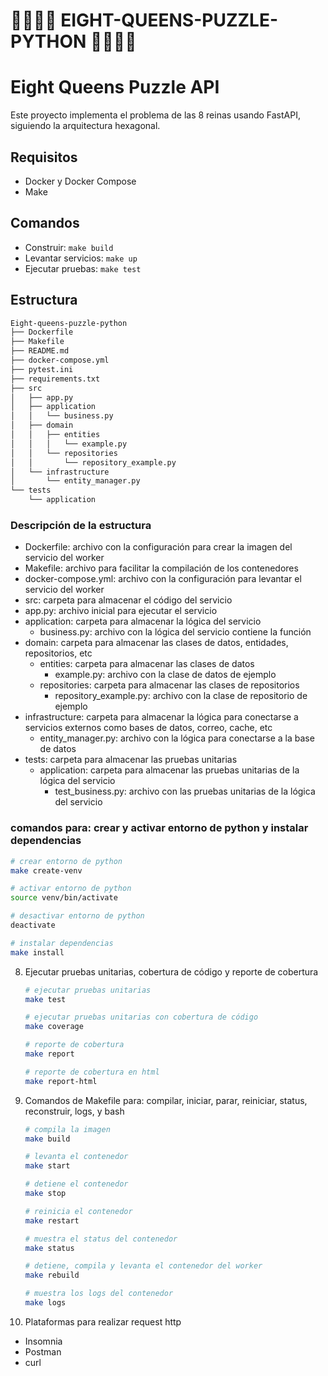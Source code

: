 # 👑👑👑👑 EIGHT-QUEENS-PUZZLE-PYTHON 👑👑👑👑

# Eight Queens Puzzle API

Este proyecto implementa el problema de las 8 reinas usando FastAPI, siguiendo la arquitectura hexagonal.

## Requisitos

- Docker y Docker Compose
- Make

## Comandos

- Construir: `make build`
- Levantar servicios: `make up`
- Ejecutar pruebas: `make test`

## Estructura

```bash
Eight-queens-puzzle-python
├── Dockerfile
├── Makefile
├── README.md
├── docker-compose.yml
├── pytest.ini
├── requirements.txt
├── src
│   ├── app.py
│   ├── application
│   │   └── business.py
│   ├── domain
│   │   ├── entities
│   │   │   └── example.py
│   │   └── repositories
│   │       └── repository_example.py
│   └── infrastructure
│       └── entity_manager.py
└── tests
    └── application
```

### Descripción de la estructura

- Dockerfile: archivo con la configuración para crear la imagen del servicio del worker
- Makefile: archivo para facilitar la compilación de los contenedores
- docker-compose.yml: archivo con la configuración para levantar el servicio del worker
- src: carpeta para almacenar el código del servicio
- app.py: archivo inicial para ejecutar el servicio 
- application: carpeta para almacenar la lógica del servicio
   - business.py: archivo con la lógica del servicio contiene la función
- domain: carpeta para almacenar las clases de datos, entidades, repositorios, etc
   - entities: carpeta para almacenar las clases de datos
      - example.py: archivo con la clase de datos de ejemplo
   - repositories: carpeta para almacenar las clases de repositorios
      - repository_example.py: archivo con la clase de repositorio de ejemplo
- infrastructure: carpeta para almacenar la lógica para conectarse a servicios externos como bases de datos, correo, cache, etc
   - entity_manager.py: archivo con la lógica para conectarse a la base de datos
- tests: carpeta para almacenar las pruebas unitarias
   - application: carpeta para almacenar las pruebas unitarias de la lógica del servicio
      - test_business.py: archivo con las pruebas unitarias de la lógica del servicio



### comandos para: crear y activar entorno de python y instalar dependencias

   ```bash
   # crear entorno de python
   make create-venv

   # activar entorno de python
   source venv/bin/activate

   # desactivar entorno de python
   deactivate

   # instalar dependencias
   make install
   ```
8. Ejecutar pruebas unitarias, cobertura de código y reporte de cobertura

   ```bash
   # ejecutar pruebas unitarias
   make test

   # ejecutar pruebas unitarias con cobertura de código
   make coverage

   # reporte de cobertura
   make report

   # reporte de cobertura en html
   make report-html
   ```

9. Comandos de Makefile para: compilar, iniciar, parar, reiniciar, status, reconstruir, logs, y bash

   ```bash
   # compila la imagen
   make build

   # levanta el contenedor
   make start

   # detiene el contenedor
   make stop

   # reinicia el contenedor
   make restart

   # muestra el status del contenedor
   make status

   # detiene, compila y levanta el contenedor del worker
   make rebuild

   # muestra los logs del contenedor
   make logs

   ```
10. Plataformas para realizar request http
   - Insomnia
   - Postman
   - curl